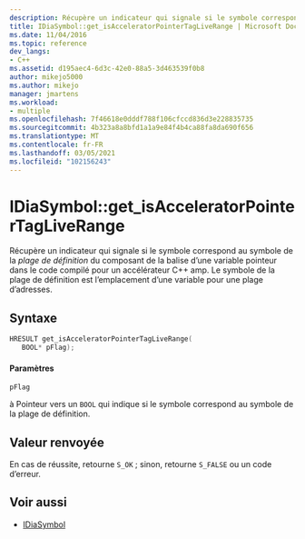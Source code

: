 ```yaml
---
description: Récupère un indicateur qui signale si le symbole correspond au symbole de la plage de définition du composant de la balise d’une variable pointeur dans le code compilé pour un accélérateur C++ AMP.
title: IDiaSymbol::get_isAcceleratorPointerTagLiveRange | Microsoft Docs
ms.date: 11/04/2016
ms.topic: reference
dev_langs:
- C++
ms.assetid: d195aec4-6d3c-42e0-88a5-3d463539f0b8
author: mikejo5000
ms.author: mikejo
manager: jmartens
ms.workload:
- multiple
ms.openlocfilehash: 7f46618e0dddf788f106cfccd836d3e228835735
ms.sourcegitcommit: 4b323a8a8bfd1a1a9e84f4b4ca88fa8da690f656
ms.translationtype: MT
ms.contentlocale: fr-FR
ms.lasthandoff: 03/05/2021
ms.locfileid: "102156243"
---
```

# <a name="idiasymbolget_isacceleratorpointertagliverange"></a>IDiaSymbol::get_isAcceleratorPointerTagLiveRange
Récupère un indicateur qui signale si le symbole correspond au symbole de la *plage de définition* du composant de la balise d’une variable pointeur dans le code compilé pour un accélérateur C++ amp. Le symbole de la plage de définition est l’emplacement d’une variable pour une plage d’adresses.

## <a name="syntax"></a>Syntaxe

```C++
HRESULT get_isAcceleratorPointerTagLiveRange(
   BOOL* pFlag);
```

#### <a name="parameters"></a>Paramètres
 `pFlag`

à Pointeur vers un `BOOL` qui indique si le symbole correspond au symbole de la plage de définition.

## <a name="return-value"></a>Valeur renvoyée
 En cas de réussite, retourne `S_OK` ; sinon, retourne `S_FALSE` ou un code d’erreur.

## <a name="see-also"></a>Voir aussi
- [IDiaSymbol](../../debugger/debug-interface-access/idiasymbol.md)
